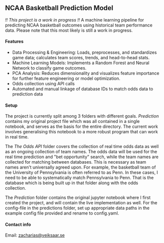 ## NCAA Basketball Prediction Model
*!! This project is a work in progress !!*
A machine learning pipeline for predicting NCAA basketball outcomes using historical team performance data. Please note that this most likely is still a work in progress.

#### Features
- Data Processing & Engineering: Loads, preprocesses, and standardizes game data; calculates team scores, trends, and head-to-head stats.
- Machine Learning Models: Implements a Random Forest and Neural Network to classify game outcomes.
- PCA Analysis: Reduces dimensionality and visualizes feature importance for further feature engineering or model optimization.
- Odds collection using API calls
- Automated and manual linkage of database IDs to match odds data to prediction data

#### Setup
The project is currently split among 3 folders with different goals. *Prediction* contains my original project file which was all contained in a single notebook, and serves as the basis for the entire directory. The current work involves generalising this notebook to a more robust program that can work in real time. 

The *The Odds API* folder covers the collection of real time odds data as well as an ongoing collection of team names. The odds data will be used for the real time prediction and "bet opportunity" search, while the team names are collected for matching between databases. This is necessary as team names aren't universally agreed upon. For example, the basketball team of the University of Pennsylvania is often referred to as Penn. In these cases, I need to be able to systematically match Pennsylvania to Penn. That is the database which is being built up in that folder along with the odds collection. 

The *Prediction* folder contains the original jupyter notebook where I first created the project, and will contain the live implementation as well. For the config-file in the predictions folder, set up appropriate data paths in the example config file provided and rename to config.yaml. 

#### Contact info
Email: zacharias@veiksaar.se
